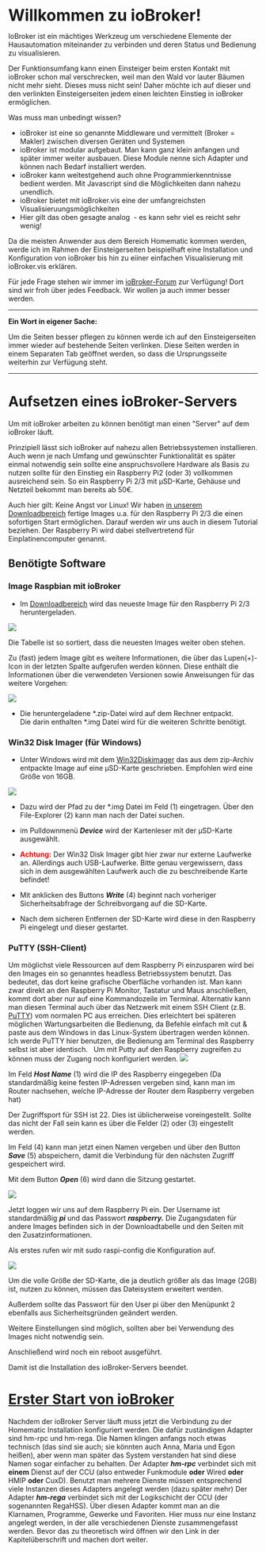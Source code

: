 <span style="font-size: 24pt;">**Willkommen zu ioBroker!**</span>

IoBroker ist ein mächtiges Werkzeug um verschiedene Elemente der Hausautomation miteinander zu verbinden und deren Status und Bedienung zu visualisieren.

Der Funktionsumfang kann einen Einsteiger beim ersten Kontakt mit ioBroker schon mal verschrecken, weil man den Wald vor lauter Bäumen nicht mehr sieht. Dieses muss nicht sein! Daher möchte ich auf dieser und den verlinkten Einsteigerseiten jedem einen leichten Einstieg in ioBroker ermöglichen.

Was muss man unbedingt wissen?

*   ioBroker ist eine so genannte Middleware und vermittelt (Broker = Makler) zwischen diversen Geräten und Systemen
*   ioBroker ist modular aufgebaut. Man kann ganz klein anfangen und später immer weiter ausbauen. Diese Module nenne sich Adapter und können nach Bedarf installiert werden.
*   ioBroker kann weitestgehend auch ohne Programmierkenntnisse bedient werden. Mit Javascript sind die Möglichkeiten dann nahezu unendlich.
*   ioBroker bietet mit ioBroker.vis eine der umfangreichsten Visualisieruungsmöglichkeiten
*   Hier gilt das oben gesagte analog  - es kann sehr viel es reicht sehr wenig!

Da die meisten Anwender aus dem Bereich Homematic kommen werden, werde ich im Rahmen der Einsteigerseiten beispielhaft eine Installation und Konfiguration von ioBroker bis hin zu eiiner einfachen Visualisierung mit ioBroker.vis erklären.

Für jede Frage stehen wir immer im [ioBroker-Forum](http://forum.ioBroker.net) zur Verfügung! Dort sind wir froh über jedes Feedback. Wir wollen ja auch immer besser werden.

* * *

**Ein Wort in eigener Sache:**

Um die Seiten besser pflegen zu können werde ich auf den Einsteigerseiten immer wieder auf bestehende Seiten verlinken. Diese Seiten werden in einem Separaten Tab geöffnet werden, so dass die Ursprungsseite weiterhin zur Verfügung steht.

* * *



# Aufsetzen eines ioBroker-Servers

Um mit ioBroker arbeiten zu können benötigt man einen "Server" auf dem ioBroker läuft.

Prinzipiell lässt sich ioBroker auf nahezu allen Betriebssystemen installieren. Auch wenn je nach Umfang und gewünschter Funktionalität es später einmal notwendig sein sollte eine anspruchsvollere Hardware als Basis zu nutzen sollte für den Einstieg ein Raspberry Pi2 (oder 3) vollkommen ausreichend sein. So ein Raspberry Pi 2/3 mit µSD-Karte, Gehäuse und Netzteil bekommt man bereits ab 50€.

Auch hier gilt: Keine Angst vor Linux! Wir haben [in unserem Downloadbereich](http://www.iobroker.net/?page_id=2563&lang=de) fertige Images u.a. für den Raspberry Pi 2/3 die einen sofortigen Start ermöglichen. Darauf werden wir uns auch in diesem Tutorial beziehen. Der Raspberry Pi wird dabei stellvertretend für Einplatinencomputer genannt.

## Benötigte Software

### Image Raspbian mit ioBroker

*   Im [Downloadbereich](http://www.iobroker.net/?page_id=2563&lang=de) wird das neueste Image für den Raspberry Pi 2/3 heruntergeladen.

[![](img/ioBroker_Einsteiger_Downloads.jpg)](img/ioBroker_Einsteiger_Downloads.jpg)

Die Tabelle ist so sortiert, dass die neuesten Images weiter oben stehen.

Zu (fast) jedem Image gibt es weitere Informationen, die über das Lupen(+)-Icon in der letzten Spalte aufgerufen werden können. Diese enthält die Informationen über die verwendeten Versionen sowie Anweisungen für das weitere Vorgehen:

[![](img/ioBroker_Einsteiger_Images01.jpg)](img/ioBroker_Einsteiger_Images01.jpg)

*   Die heruntergeladene *.zip-Datei wird auf dem Rechner entpackt. Die darin enthalten *.img Datei wird für die weiteren Schritte benötigt.

### Win32 Disk Imager (für Windows)

*   Unter Windows wird mit dem [Win32Diskimager](https://www.heise.de/download/product/win32-disk-imager-92033) das aus dem zip-Archiv entpackte Image auf eine µSD-Karte geschrieben. Empfohlen wird eine Größe von 16GB.

![](http://www.iobroker.net/wp-content/uploads//ioBroker_Einsteiger_Images_Win32_Items.jpg)

*   Dazu wird der Pfad zu der *.img Datei im Feld (1) eingetragen. Über den File-Explorer (2) kann man nach der Datei suchen.
*   im Pulldownmenü _**Device**_ wird der Kartenleser mit der µSD-Karte ausgewählt.
*   <span style="color: #ff0000;">**Achtung:**</span> Der Win32 Disk Imager gibt hier zwar nur externe Laufwerke an. Allerdings auch USB-Laufwerke. Bitte genau vergewissern, dass sich in dem ausgewählten Laufwerk auch die zu beschreibende Karte befindet!
*   Mit anklicken des Buttons _**Write**_ (4) beginnt nach vorheriger Sicherheitsabfrage der Schreibvorgang auf die SD-Karte.

*   Nach dem sicheren Entfernen der SD-Karte wird diese in den Raspberry Pi eingelegt und dieser gestartet.

### PuTTY (SSH-Client)

Um möglichst viele Ressourcen auf dem Raspberry Pi einzusparen wird bei den Images ein so genanntes headless Betriebssystem benutzt. Das bedeutet, das dort keine grafische Oberfläche vorhanden ist. Man kann zwar direkt an den Raspberry Pi Monitor, Tastatur und Maus anschließen, kommt dort aber nur auf eine Kommandozeile im Terminal. Alternativ kann man diesen Terminal auch über das Netzwerk mit einem SSH Client (z.B. [PuTTY](https://www.heise.de/download/product/putty-7016)) vom normalen PC aus erreichen. Dies erleichtert bei späteren möglichen Wartungsarbeiten die Bedienung, da Befehle einfach mit cut & paste aus dem Windows in das Linux-System übertragen werden können. Ich werde PuTTY hier benutzen, die Bedienung am Terminal des Raspberry selbst ist aber identisch.   Um mit Putty auf den Raspberry zugreifen zu können muss der Zugang noch konfiguriert werden. [![](img/ioBroker_Einsteiger_Images_Putty_Items.jpg)](img/ioBroker_Einsteiger_Images_Putty_Items.jpg)

Im Feld **_Host Name_** (1) wird die IP des Raspberry eingegeben (Da standardmäßig keine festen IP-Adressen vergeben sind, kann man im Router nachsehen, welche IP-Adresse der Router dem Raspberry vergeben hat)

Der Zugriffsport für SSH ist 22\. Dies ist üblicherweise voreingestellt. Sollte das nicht der Fall sein kann es über die Felder (2) oder (3) eingestellt werden.

Im Feld (4) kann man jetzt einen Namen vergeben und über den Button _**Save**_ (5) abspeichern, damit die Verbindung für den nächsten Zugriff gespeichert wird.

Mit dem Button _**Open**_ (6) wird dann die Sitzung gestartet.

[![](img/ioBroker_Einsteiger_Images_Putty_login.jpg)](img/ioBroker_Einsteiger_Images_Putty_login.jpg)

Jetzt loggen wir uns auf dem Raspberry Pi ein. Der Username ist standardmäßig _**pi**_ und das Passwort _**raspberry.**_ Die Zugangsdaten für andere Images befinden sich in der Downloadtabelle und den Seiten mit den Zusatzinformationen.

Als erstes rufen wir mit sudo raspi-config die Konfiguration auf.

[![](img/ioBroker_Einsteiger_Images_Putty_raspi-config.jpg)](img/ioBroker_Einsteiger_Images_Putty_raspi-config.jpg)

Um die volle Größe der SD-Karte, die ja deutlich größer als das Image (2GB) ist, nutzen zu können, müssen das Dateisystem erweitert werden.

Außerdem sollte das Passwort für den User pi über den Menüpunkt 2 ebenfalls aus Sicherheitsgründen geändert werden.

Weitere Einstellungen sind möglich, sollten aber bei Verwendung des Images nicht notwendig sein.

Anschließend wird noch ein reboot ausgeführt.

Damit ist die Installation des ioBroker-Servers beendet.

# [Erster Start von ioBroker](http://www.iobroker.net/?page_id=5063&lang=de)

Nachdem der ioBroker Server läuft muss jetzt die Verbindung zu der Homematic Installation konfiguriert werden. Die dafür zuständigen Adapter sind hm-rpc und hm-rega. Die Namen klingen anfangs noch etwas technisch (das sind sie auch; sie könnten auch Anna, Maria und Egon heißen), aber wenn man später das System verstanden hat sind diese Namen sogar einfacher zu behalten. Der Adapter _**hm-rpc**_ verbindet sich mit **einem** Dienst auf der CCU (also entweder Funkmodule **oder** Wired **oder** HMIP **oder** CuxD). Benutzt man mehrere Dienste müssen entsprechend viele Instanzen dieses Adapters angelegt werden (dazu später mehr) Der Adapter _**hm-rega**_ verbindet sich mit der Logikschicht der CCU (der sogenannten RegaHSS). Über diesen Adapter kommt man an die Klarnamen, Programme, Gewerke und Favoriten. Hier muss nur eine Instanz angelegt werden, in der alle verschiedenen Dienste zusammengefasst werden. Bevor das zu theoretisch wird öffnen wir den Link in der Kapitelüberschrift und machen dort weiter.